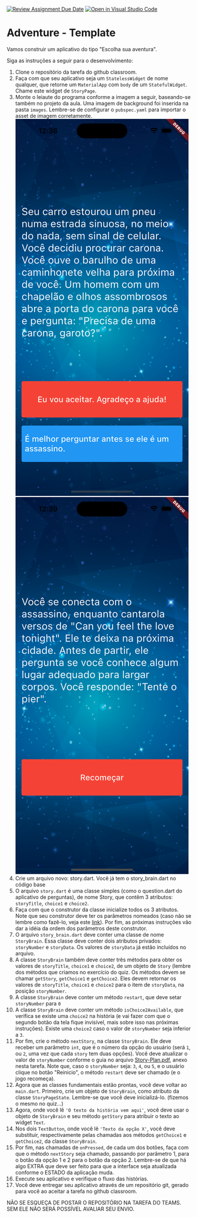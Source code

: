 [![Review Assignment Due Date](https://classroom.github.com/assets/deadline-readme-button-24ddc0f5d75046c5622901739e7c5dd533143b0c8e959d652212380cedb1ea36.svg)](https://classroom.github.com/a/U5RUAH33)
[![Open in Visual Studio Code](https://classroom.github.com/assets/open-in-vscode-718a45dd9cf7e7f842a935f5ebbe5719a5e09af4491e668f4dbf3b35d5cca122.svg)](https://classroom.github.com/online_ide?assignment_repo_id=11860053&assignment_repo_type=AssignmentRepo)
# Adventure - Template

Vamos construir um aplicativo do tipo "Escolha sua aventura".

Siga as instruções a seguir para o desenvolvimento:
1. Clone o repositório da tarefa do github classroom.
1. Faça com que seu aplicativo seja um `StatelessWidget` de nome qualquer, que retorne um `MaterialApp` com `body` de um `StatefulWidget`. Chame este widget de `StoryPage`.
1. Monte o leiaute do programa conforme a imagem a seguir, baseando-se também no projeto da aula. Uma imagem de background foi inserida na pasta `images`. Lembre-se de configurar o `pubspec.yaml` para importar o asset de imagem corretamente.
![Tela com os dois botões](tela1.png)
![Tela com apenas um botão](tela2.png)
1. Crie um arquivo novo: story.dart. Você já tem o story_brain.dart no código base
1. O arquivo `story.dart` é uma classe simples (como o question.dart do aplicativo de perguntas), de nome Story, que contêm 3 atributos: `storyTitle`, `choice1` e `choice2`.
1. Faça com que o construtor da classe inicialize todos os 3 atributos. Note que seu construtor deve ter os parâmetros nomeados (caso não se lembre como fazê-lo, veja este [link](https://alvinalexander.com/flutter/dart-class-constructor-named-parameters-example/)). Por fim, as próximas instruções vão dar a idéia da ordem dos parâmetros deste construtor.
1. O arquivo `story_brain.dart` deve conter uma classe de nome `StoryBrain`. Essa classe deve conter dois atributos privados: `storyNumber` e `storyData`. Os valores de `storyData` já estão incluídos no arquivo.
1. A classe `StoryBrain` também deve conter três métodos para obter os valores de `storyTitle`, `choice1` e `choice2`, de um objeto de `Story` (lembre dos métodos que criamos no exercício do quiz. Os métodos devem se chamar `getStory`, `getChoice1` e `getChoice2`. Eles devem retornar os valores de `storyTitle`, `choice1` e `choice2` para o item de `storyData`, na posição `storyNumber`.
1. A classe `StoryBrain` deve conter um método `restart`, que deve setar `storyNumber` para `0`
1. A classe `StoryBrain` deve conter um método `isChoice2Available`, que verifica se existe uma `choice2` na história (e vai fazer com que o segundo botão da tela fique invisível, mais sobre isso nas próximas instruções). Existe uma `choice2` caso o valor de `storyNumber` seja inferior a `3`.
1. Por fim, crie o método `nextStory`, na classe `StoryBrain`. Ele deve receber um parâmetro `int`, que é o número da opção do usuário (será `1`, ou `2`, uma vez que cada `story` tem duas opções). Você deve atualizar o valor de `storyNumber` conforme o guia no arquivo [Story-Plan.pdf](Story-Plan.pdf), anexo nesta tarefa. Note que, caso o `storyNumber` seja: `3`, `4`, ou `5`, e o usuário clique no botão "Reinicio", o método `restart` deve ser chamado (e o jogo recomeça).
1. Agora que as classes fundamentais estão prontas, você deve voltar ao `main.dart`. Primeiro, crie um objeto de `StoryBrain`, como atributo da classe `StoryPageState`. Lembre-se que você deve inicializá-lo. (fizemos o mesmo no quiz...)
1. Agora, onde você lê `'O texto da história vem aqui'`, você deve usar o objeto de `StoryBrain` e seu método `getStory` para atribuir o texto ao widget `Text`.
1. Nos dois `TextButton`, onde você lê `'Texto da opção X'`, você deve substituir, respectivamente pelas chamadas aos métodos `getChoice1` e `getChoice2`, da classe `StoryBrain`.
1. Por fim, nas chamadas de `onPressed`, de cada um dos botões, faça com que o método `nextStory` seja chamado, passando por parâmetro 1, para o botâo da opção 1 e 2 para o botão da opção 2. Lembre-se de que há algo EXTRA que deve ser feito para que a interface seja atualizada conforme o ESTADO da aplicação muda.
1. Execute seu aplicativo e verifique o fluxo das histórias.
1. Você deve entregar seu aplicativo através de um repositório git, gerado para você ao aceitar a tarefa no github classroom. 

NÃO SE ESQUEÇA DE POSTAR O REPOSITÓRIO NA TAREFA DO TEAMS. SEM ELE NÃO SERÁ POSSÍVEL AVALIAR SEU ENVIO.
